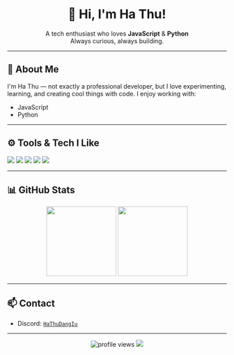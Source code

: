 <h1 align="center">👋 Hi, I'm Ha Thu!</h1>
<p align="center">
   A tech enthusiast who loves <b>JavaScript</b> & <b>Python</b><br>
   Always curious, always building.
</p>

---

## 🧠 About Me

I'm Ha Thu — not exactly a professional developer, but I love experimenting, learning, and creating cool things with code. I enjoy working with:

- JavaScript
- Python

---

## ⚙️ Tools & Tech I Like

<p>
  <img src="https://img.shields.io/badge/Code-JavaScript-F7DF1E?style=flat-square&logo=javascript&logoColor=black" />
  <img src="https://img.shields.io/badge/Code-Python-3776AB?style=flat-square&logo=python&logoColor=white" />
  <img src="https://img.shields.io/badge/Editor-VS%20Code-007ACC?style=flat-square&logo=visual-studio-code&logoColor=white" />
  <img src="https://img.shields.io/badge/OS-Linux-FCC624?style=flat-square&logo=linux&logoColor=black" />
  <img src="https://img.shields.io/badge/Scripts-Tampermonkey-000000?style=flat-square&logo=google-chrome&logoColor=white" />
</p>

---

## 📊 GitHub Stats

<p align="center">
  <img src="https://github-readme-stats.vercel.app/api?username=HaThuDangIu&show_icons=true&theme=radical" height="160"/>
  <img src="https://github-readme-stats.vercel.app/api/top-langs/?username=HaThuDangIu&layout=compact&theme=radical" height="160"/>
</p>

---

## 📫 Contact

- Discord: [`HaThuDangIu`](https://discord.com/users/HaThuDangIu)

---

<p align="center">
  <img src="https://komarev.com/ghpvc/?username=HaThuDangIu&label=Profile%20views&color=blueviolet&style=flat-square" alt="profile views"/>
  <img src="https://img.shields.io/badge/Made%20with-%E2%9D%A4%EF%B8%8F%20by%20HaThu-blueviolet?style=flat-square"/>
</p>
